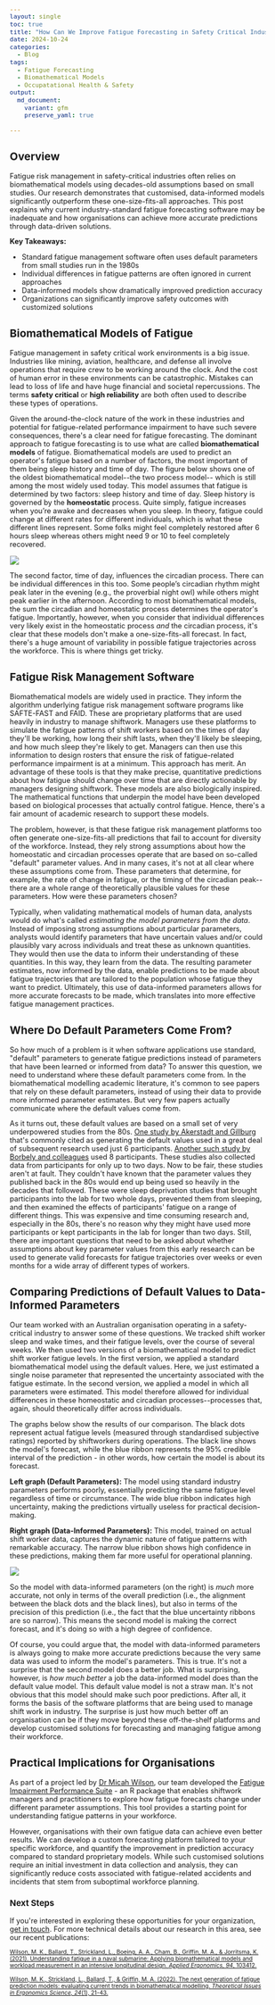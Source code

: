 ```yaml
---
layout: single
toc: true
title: "How Can We Improve Fatigue Forecasting in Safety Critical Industries?"
date: 2024-10-24
categories:
  - Blog
tags:
  - Fatigue Forecasting
  - Biomathematical Models
  - Occupatational Health & Safety
output: 
  md_document:
    variant: gfm
    preserve_yaml: true
    
---
```



<style>
  body {
    font-size: 0.8em; /* Adjust font size just for this page */
  }
</style>

## Overview
Fatigue risk management in safety-critical industries often relies on biomathematical models using decades-old assumptions based on small studies. 
Our research demonstrates that customised, data-informed models significantly outperform these one-size-fits-all approaches. 
This post explains why current industry-standard fatigue forecasting software may be inadequate and how organisations can achieve more accurate 
predictions through data-driven solutions.

**Key Takeaways:**
- Standard fatigue management software often uses default parameters from small studies run in the 1980s
- Individual differences in fatigue patterns are often ignored in current approaches
- Data-informed models show dramatically improved prediction accuracy
- Organizations can significantly improve safety outcomes with customized solutions

## Biomathematical Models of Fatigue ##

Fatigue management in safety critical work environments is a big issue. Industries like mining, 
aviation, healthcare, and defense all involve operations that require crew to be working around the clock. 
And the cost of human error in these environments can be catastrophic. Mistakes can lead
to loss of life and have huge financial and societal repercussions. The terms **safety critical**
or **high reliability** are both often used to describe these types of operations.

Given the around-the-clock nature of the work in these industries and potential for fatigue-related 
performance impairment to have such severe consequences, there's a clear need for fatigue forecasting.
The dominant approach to fatigue forecasting is to use what are called **biomathematical models** of fatigue.
Biomathematical models are used to predict an operator's fatigue based on a number of factors, the most
important of them being sleep history and time of day. The figure below shows one of the oldest biomathematical model--the two process model--
which is still among the most widely used today. This model assumes that fatigue is determined by two factors: sleep history and time of day. 
Sleep history is governed by the **homeostatic** process. Quite simply, fatigue increases when you’re awake and decreases when you sleep. 
In theory, fatigue could change at different rates for different individuals, which is what these different lines represent.
Some folks might feel completely restored after 6 hours sleep whereas others might need 9 or 10 to feel
completely recovered. 

![](/assets/images/2024-10-24-fatigue-modelling_files/s_and_c_processes.png)

The second factor, time of day, influences the circadian process. There can be individual 
differences in this too. Some people’s circadian rhythm might peak later in the evening (e.g., the 
proverbial night owl) while others might peak earlier in the afternoon. According to most biomathematical
models, the sum the circadian and homeostatic process determines the operator's fatigue.
Importantly, however, when you consider that individual differences very likely exist in the homeostatic process
*and* the circadian process, it's clear that these models don't make a one-size-fits-all forecast.
In fact, there's a huge amount of variability in possible fatigue trajectories across the workforce. This is where things get tricky.

## Fatigue Risk Management Software ##

Biomathematical models are widely used in practice. They inform the algorithm underlying fatigue risk management software programs
like SAFTE-FAST and FAID. These are proprietary platforms that are used heavily in industry to manage shiftwork. Managers use
these platforms to simulate the fatigue patterns of shift workers based on the times of day they'll be working, how long their shift lasts, 
when they'll likely be sleeping, and how much sleep they're likely to get. Managers can then use this information to design rosters that ensure
the risk of fatigue-related performance impairment is at a minimum. This approach has merit. An advantage of these tools is that they
make precise, quantitative predictions about how fatigue should change over time that are directly actionable by managers designing shiftwork.
These models are also biologically inspired. The mathematical functions that underpin the model have been developed based on biological processes
that actually control fatigue. Hence, there's a fair amount of academic research to support these models.

The problem, however, is that these fatigue risk management platforms too often generate one-size-fits-all predictions 
that fail to account for diversity of the workforce. Instead, they rely strong assumptions about how the homeostatic and circadian processes
operate that are based on so-called "default" parameter values. And in many cases, it's not at all clear where these assumptions come from.
These parameters that determine, for example, the rate of change in fatigue, or the timing of the circadian peak--there are a whole range of 
theoretically plausible values for these parameters. How were these parameters chosen?

Typically, when validating mathematical models of human data, analysts would do what's called *estimating the model parameters from the data*. 
Instead of imposing strong assumptions about particular parameters, analysts would identify parameters that have uncertain values and/or
could plausibly vary across individuals and treat these as unknown quantities. They would then use the data to inform their understanding
of these quantities. In this way, they learn from the data. The resulting parameter estimates, now informed by the data, enable predictions
to be made about fatigue trajectories that are tailored to the population whose fatigue they want to predict. Ultimately, this use of data-informed
parameters allows for more accurate forecasts to be made, which translates into more effective fatigue management practices.

## Where Do Default Parameters Come From? ##

So how much of a problem is it when software applications use standard, "default" parameters to generate fatigue predictions instead of parameters
that have been learned or informed from data? To answer this question, we need to understand where these default parameters come from. 
In the biomathematical modelling academic literature, it's common to see papers that rely on these default parameters, instead of using their data
to provide more informed parameter estimates. But very few papers actually communicate where the 
default values come from. 

As it turns out, these default values are based on a small set of very underpowered studies from the 80s. [One study by Akerstadt and Gillburg](https://pubmed.ncbi.nlm.nih.gov/7256076/) that's commonly cited as generating the default values used in a great deal of subsequent research used just 6 participants.
[Another such study by Borbely and colleagues](https://pubmed.ncbi.nlm.nih.gov/6165548/) used 8 participants. These studies also collected data from participants for only up to two days. Now
to be fair, these studies aren't at fault. They couldn't have known that the parameter values they published back in the 80s would end up being
used so heavily in the decades that followed. These were sleep deprivation studies that brought participants into the lab for two whole days,
prevented them from sleeping, and then examined the effects of participants' fatigue on a range of different things. This was expensive and time consuming
research and, especially in the 80s, there's no reason why they might have used more participants or kept participants in the lab for longer than two days.
Still, there are important questions that need to be asked about whether assumptions about key parameter values from this early research can be used
to generate valid forecasts for fatigue trajectories over weeks or even months for a wide array of different types of workers. 

## Comparing Predictions of Default Values to Data-Informed Parameters ##

Our team worked with an Australian organisation operating in a safety-critical industry to answer some of these questions. We tracked shift worker sleep and wake times, and their fatigue levels, 
over the course of several weeks. We then used two versions of a biomathematical model to predict shift worker fatigue levels.
In the first version, we applied a standard biomathematical model using the default values. Here, we just estimated a single noise parameter that 
represented the uncertainty associated with the fatigue estimate. In the second version, we applied a model in which all parameters were estimated. 
This model therefore allowed for individual differences in these homeostatic and circadian processes--processes that, again, should theoretically differ 
across individuals.

The graphs below show the results of our comparison. The black dots represent actual fatigue levels (measured through standardised subjective ratings) reported by shiftworkers during operations. 
The black line shows the model's forecast, while the blue ribbon represents the 95% credible interval of the prediction - in other words, how certain the model 
is about its forecast.

**Left graph (Default Parameters):** The model using standard industry parameters performs poorly, essentially predicting the same fatigue level regardless of time or circumstance. 
The wide blue ribbon indicates high uncertainty, making the predictions virtually useless for practical decision-making.

**Right graph (Data-Informed Parameters):** This model, trained on actual shift worker data, captures the dynamic nature of fatigue patterns with remarkable accuracy. 
The narrow blue ribbon shows high confidence in these predictions, making them far more useful for operational planning.

![](/assets/images/2024-10-24-fatigue-modelling_files/model_fits.jpg)

So the model with data-informed parameters (on the right) is *much* more accurate, not only in terms of the overall prediction (i.e., the alignment between the black dots and the black lines), but also in terms
of the precision of this prediction (i.e., the fact that the blue uncertainty ribbons are so narrow). This means the second model is making the
correct forecast, and it's doing so with a high degree of confidence.

Of course, you could argue that, the model with data-informed parameters is always going to make more accurate predictions because the very same data was used to inform the model's parameters. 
This is true. It's not a surprise that the second model does a better job. What is surprising, however, is *how much better* a job the data-informed model does
than the default value model. This default value model is not a straw man. It's not obvious that this model should make such poor predictions. After all, it forms the 
basis of the software platforms that are being used to manage shift work in industry. The surprise is just how much better off an organisation can be if they move beyond
these off-the-shelf platforms and develop customised solutions for forecasting and managing fatigue among their workforce.

## Practical Implications for Organisations

As part of a project led by [Dr Micah Wilson](https://staffportal.curtin.edu.au/staff/profile/view/micah-wilson-f7df86b0/), our team developed the [Fatigue Impairment Performance Suite](https://joss.theoj.org/papers/10.21105/joss.02340) - an R package that enables shiftwork managers and 
practitioners to explore how fatigue forecasts change under different parameter assumptions. This tool provides a starting point for understanding fatigue patterns 
in your workforce.

However, organisations with their own fatigue data can achieve even better results. We can develop a custom forecasting platform tailored to your specific workforce, and 
quantify the improvement in prediction accuracy compared to standard proprietary models. While such customised solutions require an initial investment in data collection and analysis, 
they can significantly reduce costs associated with fatigue-related accidents and incidents that stem from suboptimal 
workforce planning.

### Next Steps

If you're interested in exploring these opportunities for your organization, [get in touch](mailto:t.ballard@uq.edu.au). For more technical details about our research in this area, see our recent publications:

<span style="font-size: 0.8em;">[Wilson, M. K., Ballard, T., Strickland, L., Boeing, A. A., Cham, B., Griffin, M. A., & Jorritsma, K. (2021). Understanding fatigue in a naval submarine: Applying biomathematical models and workload measurement in an intensive longitudinal design. *Applied Ergonomics, 94*, 103412.](https://espace.curtin.edu.au/bitstream/handle/20.500.11937/83423/83405.pdf;jsessionid=6BA0809653F3A734618882E735BE2107?sequence=2)</span>

<span style="font-size: 0.8em;">[Wilson, M. K., Strickland, L., Ballard, T., & Griffin, M. A. (2022). The next generation of fatigue prediction models: evaluating current trends in biomathematical modelling. *Theoretical Issues in Ergonomics Science, 24*(1), 21-43.](https://doi.org/10.31234/osf.io/e8awh)</span>




